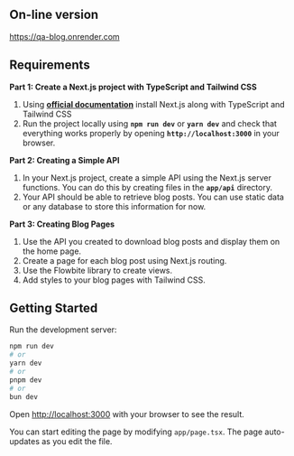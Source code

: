## On-line version

https://qa-blog.onrender.com

## Requirements

**Part 1: Create a Next.js project with TypeScript and Tailwind CSS**

1. Using [**official documentation**](https://nextjs.org/docs/getting-started/installation) install Next.js along with TypeScript and Tailwind CSS
2. Run the project locally using **`npm run dev`** or **`yarn dev`** and check that everything works properly by opening **`http://localhost:3000`** in your browser.

**Part 2: Creating a Simple API**

1. In your Next.js project, create a simple API using the Next.js server functions. You can do this by creating files in the **`app/api`** directory.
2. Your API should be able to retrieve blog posts. You can use static data or any database to store this information for now.

**Part 3: Creating Blog Pages**

1. Use the API you created to download blog posts and display them on the home page.
2. Create a page for each blog post using Next.js routing.
3. Use the Flowbite library to create views.
4. Add styles to your blog pages with Tailwind CSS.

## Getting Started

Run the development server:

```bash
npm run dev
# or
yarn dev
# or
pnpm dev
# or
bun dev
```

Open [http://localhost:3000](http://localhost:3000) with your browser to see the result.

You can start editing the page by modifying `app/page.tsx`. The page auto-updates as you edit the file.
